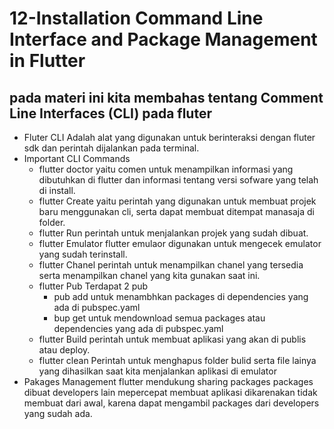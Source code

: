 # 12-Installation Command Line Interface and Package Management in Flutter
## pada materi ini kita membahas tentang Comment Line Interfaces (CLI) pada fluter 
- Fluter CLI 
Adalah alat yang digunakan untuk berinteraksi dengan fluter sdk dan perintah dijalankan pada terminal.
- Important CLI Commands
  - flutter doctor
    yaitu comen untuk menampilkan informasi yang dibutuhkan di flutter dan informasi tentang versi sofware yang telah di install.
  - flutter Create
    yaitu perintah yang digunakan untuk membuat projek baru menggunakan cli, serta dapat membuat ditempat manasaja di folder.
  - flutter Run
  perintah untuk menjalankan projek yang sudah dibuat.
  - flutter Emulator
    flutter emulaor digunakan untuk mengecek emulator yang sudah terinstall. 
  - flutter Chanel
    perintah untuk menampilkan chanel yang tersedia serta menampilkan chanel yang kita gunakan saat ini.
  - flutter Pub
  Terdapat 2 pub 
    - pub add
    untuk menambhkan packages di dependencies yang ada di pubspec.yaml
    - bup get
    untuk mendownload semua packages atau dependencies yang ada di pubspec.yaml
  - flutter Build
  perintah untuk membuat aplikasi yang akan di publis atau deploy.
  - flutter clean
  Perintah untuk menghapus folder bulid serta file lainya yang dihasilkan saat kita menjalankan aplikasi di emulator
- Pakages Management 
flutter mendukung sharing packages
packages dibuat developers lain
mepercepat membuat aplikasi dikarenakan tidak membuat dari awal, karena dapat mengambil packages dari developers yang sudah ada.
